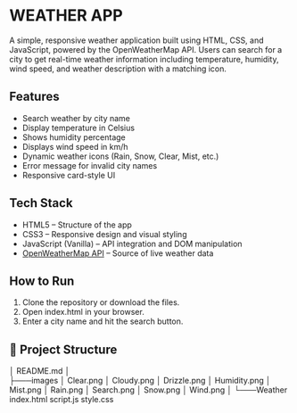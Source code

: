 # WEATHER APP
A simple, responsive weather application built using HTML, CSS, and JavaScript, powered by the OpenWeatherMap API. Users can search for a city to get real-time weather information including temperature, humidity, wind speed, and weather description with a matching icon.

## Features
-  Search weather by city name
-  Display temperature in Celsius
-  Shows humidity percentage
-  Displays wind speed in km/h
-  Dynamic weather icons (Rain, Snow, Clear, Mist, etc.)
-  Error message for invalid city names
-  Responsive card-style UI


## Tech Stack
- HTML5 – Structure of the app
- CSS3 – Responsive design and visual styling
- JavaScript (Vanilla) – API integration and DOM manipulation
- [OpenWeatherMap API](https://openweathermap.org/api) – Source of live weather data


## How to Run
1. Clone the repository or download the files.
2. Open index.html in your browser.
3. Enter a city name and hit the search button.


## 📂 Project Structure
│   README.md
│   
├───images
│       Clear.png
│       Cloudy.png
│       Drizzle.png
│       Humidity.png
│       Mist.png
│       Rain.png
│       Search.png
│       Snow.png
│       Wind.png
│
└───Weather
        index.html
        script.js
        style.css
